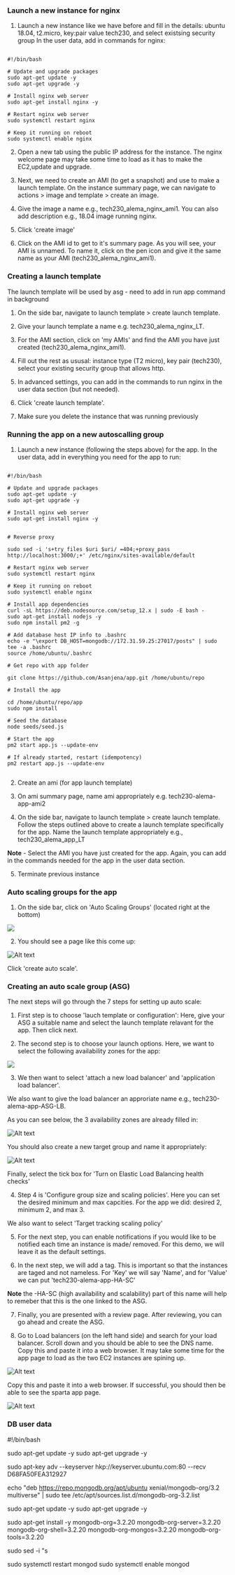 
### Launch a new instance for nginx 

1. Launch a new instance like we have before and fill in the details: ubuntu 18.04, t2.micro, key:pair value tech230, and select existsing security group 
In the user data, add in commands for nginx:

```

#!/bin/bash

# Update and upgrade packages
sudo apt-get update -y
sudo apt-get upgrade -y

# Install nginx web server
sudo apt-get install nginx -y

# Restart nginx web server
sudo systemctl restart nginx

# Keep it running on reboot
sudo systemctl enable nginx

```

2. Open a new tab using the public IP address for the instance. The nginx welcome page may take some time to load as it has to make the EC2,update and upgrade.

3. Next, we need to create an AMI (to get a snapshot) and use to make a launch template. On the instance summary page, we can navigate to actions > image and template > create an image.

4. Give the image a name e.g., tech230_alema_nginx_ami1. You can also add  description e.g., 18.04 image running nginx.

5. Click 'create image'

6. Click on the AMI id to get to it's summary page. As you will see, your AMI is unnamed. To name it, click on the pen icon and give it the same name as your AMI (tech230_alema_nginx_ami1).

### Creating a launch template 

The launch template will be used by asg - need to add in run app command in background

1. On the side bar, navigate to launch template > create launch template.

2. Give your launch template a name e.g. tech230_alema_nginx_LT.

3. For the AMI section, click on 'my AMIs' and find the AMI you have just created (tech230_alema_nginx_ami1).

4. Fill out the rest as ususal: instance type (T2 micro), key pair (tech230), select your existing security group that allows http.

5. In advanced settings, you can add in the commands to run nginx in the user data section (but not needed).

6. Click 'create launch template'.

7. Make sure you delete the instance that was running previously





### Running the app on a new autoscalling group

1. Launch a new instance (following the steps above) for the app. In the user data, add in everything you need for the app to run:

```

#!/bin/bash

# Update and upgrade packages
sudo apt-get update -y
sudo apt-get upgrade -y

# Install nginx web server
sudo apt-get install nginx -y


# Reverse proxy

sudo sed -i 's+try_files $uri $uri/ =404;+proxy_pass http://localhost:3000/;+' /etc/nginx/sites-available/default

# Restart nginx web server
sudo systemctl restart nginx

# Keep it running on reboot
sudo systemctl enable nginx

# Install app dependencies
curl -sL https://deb.nodesource.com/setup_12.x | sudo -E bash -
sudo apt-get install nodejs -y
sudo npm install pm2 -g

# Add database host IP info to .bashrc
echo -e "\export DB_HOST=mongodb://172.31.59.25:27017/posts" | sudo tee -a .bashrc
source /home/ubuntu/.bashrc

# Get repo with app folder

git clone https://github.com/Asanjena/app.git /home/ubuntu/repo

# Install the app

cd /home/ubuntu/repo/app   
sudo npm install

# Seed the database
node seeds/seed.js

# Start the app
pm2 start app.js --update-env

# If already started, restart (idempotency)
pm2 restart app.js --update-env


```


2. Create an ami (for app launch template)

3. On ami summary page, name ami appropriately e.g. tech230-alema-app-ami2

4. On the side bar, navigate to launch template > create launch template. Follow the steps outlined above to create a launch template specifically for the app. Name the launch template appropriately e.g., tech230_alema_app_LT

**Note** - Select the AMI you have just created for the app. Again, you can add in the commands needed for the app in the user data section. 

5. Terminate previous instance




### Auto scaling groups for the app

1. On the side bar, click on 'Auto Scaling Groups' (located right at the bottom)

![](as_button.PNG)


2. You should see a page like this come up:

![Alt text](ASpage.PNG)


Click 'create auto scale'. 



### Creating an auto scale group (ASG)

The next steps will go through the 7 steps for setting up auto scale:


1. First step is to choose 'lauch template or configuration': Here, give your ASG a suitable name and select the launch template relavant for the app. Then click next.

2. The second step is to choose your launch options. Here, we want to select the following availability zones for the app:



![](availabillityzones.PNG)



3. We then want to select 'attach a new load balancer' and 'application load balancer'. 

We also want to give the load balancer an approriate name e.g., tech230-alema-app-ASG-LB.


As you can see below, the 3 availability zones are already filled in:

![Alt text](LB.PNG)



You should also create a new target group and name it appropriately:

![Alt text](targetgroup.PNG)



Finally, select the tick box for 'Turn on Elastic Load Balancing health checks'



4. Step 4 is 'Configure group size and scaling policies'. Here you can set the desired minimum and max capcities. For the app we did: desired 2, minimum 2, and max 3.



We also want to select 'Target tracking scaling policy'



5. For the next step, you can enable notifications if you would like to be notified each time an instance is made/ removed. For this demo, we will leave it as the default settings.



6. In the next step, we will add a tag. This is important so that the instances are taged and not nameless. For 'Key' we will say 'Name', and for 'Value' we can put 'tech230-alema-app-HA-SC'

**Note** the -HA-SC (high availability and scalability) part of this name will help to remeber that this is the one linked to the ASG.



7. Finally, you are presented with a review page. After reviewing, you can go ahead and create the ASG. 



8. Go to Load balancers (on the left hand side) and search for your load balancer. Scroll down and you should be able to see the DNS name. Copy this and paste it into a web browser. It may take some time for the app page to load as the two EC2 instances are spining up. 



![Alt text](DNS.PNG)



Copy this and paste it into a web browser. If successful, you should then be able to see the sparta app page.

![Alt text](lb_app_page.PNG)





### DB user data

#!/bin/bash

sudo apt-get update -y
sudo apt-get upgrade -y

sudo apt-key adv --keyserver hkp://keyserver.ubuntu.com:80 --recv D68FA50FEA312927

echo "deb https://repo.mongodb.org/apt/ubuntu xenial/mongodb-org/3.2 multiverse" | sudo tee /etc/apt/sources.list.d/mongodb-org-3.2.list

sudo apt-get update -y
sudo apt-get upgrade -y


sudo apt-get install -y mongodb-org=3.2.20 mongodb-org-server=3.2.20 mongodb-org-shell=3.2.20 mongodb-org-mongos=3.2.20 mongodb-org-tools=3.2.20

sudo sed -i "s

sudo systemctl restart mongod
sudo systemctl enable mongod





